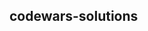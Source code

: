 ## codewars-solutions
<!--
Awarded Score by Kata Rank
1 kyu task = 1097 scores
2 kyu task = 404 scores
3 kyu task = 149 scores
4 kyu task = 55 scores
5 kyu task = 21 scores
6 kyu task = 8 scores
7 kyu task = 3 scores
8 kyu task = 2 scores

Required Score to Rank Up
2 dan 97225
1 dan 35759
1 kyu 13147
2 kyu 4829
3 kyu 1768
4 kyu 643
5 kyu 229
6 kyu 76
7 kyu 20
8 kyu 0

* * *

3 kyu ------------------------------------------------

Battleship field validator
https://www.codewars.com/kata/52bb6539a4cf1b12d90005b7

Line Safari - Is that a line
https://www.codewars.com/kata/59c5d0b0a25c8c99ca000237

4 kyu ------------------------------------------------

Validate Sudoku with size `NxN`
https://www.codewars.com/kata/540afbe2dc9f615d5e000425

5 kyu ------------------------------------------------

Best travel
https://www.codewars.com/kata/55e7280b40e1c4a06d0000aa

Molecule to atoms
https://www.codewars.com/kata/52f831fa9d332c6591000511

-->




